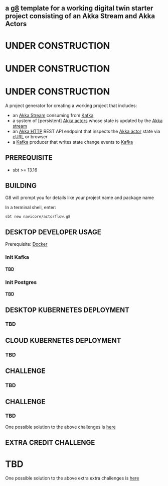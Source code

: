 a [g8] template for a working digital twin starter project consisting of an Akka Stream and Akka Actors
---

# UNDER CONSTRUCTION

# UNDER CONSTRUCTION

# UNDER CONSTRUCTION

A project generator for creating a working project that includes:
* an [Akka Stream] consuming from [Kafka]
* a system of [persistent] [Akka actors] whose state is updated by the [Akka stream]
* an [Akka HTTP] REST API endpoint that inspects the [Akka actor] state via [cURL] or browser
* a [Kafka] producer that writes state change events to [Kafka]

## PREREQUISITE

  * sbt >= 13.16

## BUILDING

G8 will prompt you for details like your project name and package name

In a terminal shell, enter:

```console
sbt new navicore/actorflow.g8 
```

## DESKTOP DEVELOPER USAGE

Prerequisite: [Docker]

### Init Kafka

#### TBD

### Init Postgres

#### TBD

## DESKTOP KUBERNETES DEPLOYMENT

### TBD

## CLOUD KUBERNETES DEPLOYMENT

### TBD

## CHALLENGE

### TBD

## CHALLENGE

### TBD

One possible solution to the above challenges is [here]()


## EXTRA CREDIT CHALLENGE

# TBD

One possible solution to the above extra extra challenges is [here]()

[perstent]: https://doc.akka.io/docs/akka/current/persistence.html
[g8]: http://www.foundweekends.org/giter8
[Akka stream]: https://doc.akka.io/docs/akka/current/stream/index.html
[Akka HTTP]: https://doc.akka.io/docs/akka-http/current/index.html
[Kafka]: https://kafka.apache.org
[Akka actors]: https://doc.akka.io/docs/akka/current/actors.html
[Akka actor]: https://doc.akka.io/docs/akka/current/actors.html
[cURL]: https://curl.haxx.se/
[Docker]: https://www.docker.com/products/docker-desktop
